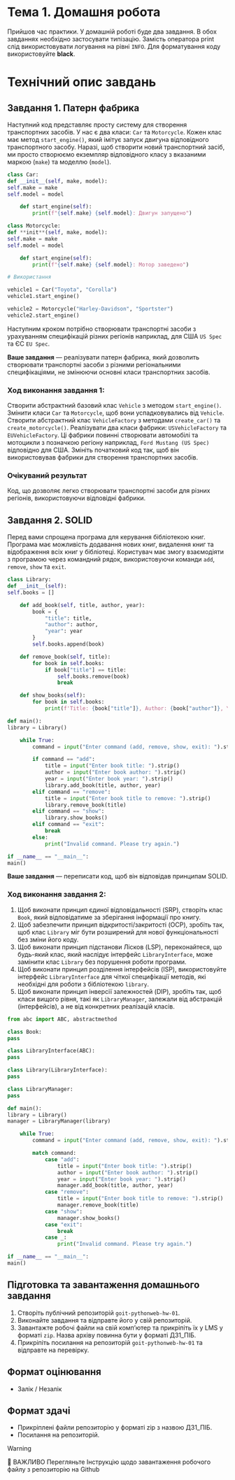 # Тема 1. Домашня робота

Прийшов час практики. У домашній роботі буде два завдання. В обох завданнях
необхідно застосувати типізацію. Замість оператора print слід використовувати
логування на рівні `INFO`. Для форматування коду використовуйте **black**.

# Технічний опис завдань

## Завдання 1. Патерн фабрика

Наступний код представляє просту систему для створення транспортних засобів. У
нас є два класи: `Car` та `Motorcycle`. Кожен клас має метод `start_engine()`,
який імітує запуск двигуна відповідного транспортного засобу. Наразі, щоб
створити новий транспортний засіб, ми просто створюємо екземпляр відповідного
класу з вказаними маркою (`make`) та моделлю (`model`).

```python
class Car:
def __init__(self, make, model):
self.make = make
self.model = model

    def start_engine(self):
        print(f"{self.make} {self.model}: Двигун запущено")

class Motorcycle:
def **init**(self, make, model):
self.make = make
self.model = model

    def start_engine(self):
        print(f"{self.make} {self.model}: Мотор заведено")

# Використання

vehicle1 = Car("Toyota", "Corolla")
vehicle1.start_engine()

vehicle2 = Motorcycle("Harley-Davidson", "Sportster")
vehicle2.start_engine()
```

Наступним кроком потрібно створювати транспортні засоби з урахуванням
специфікацій різних регіонів наприклад, для США `US Spec` та ЄС `EU Spec`.

**Ваше завдання** — реалізувати патерн фабрика, який дозволить створювати
транспортні засоби з різними регіональними специфікаціями, не змінюючи основні
класи транспортних засобів.

### Ход виконання завдання 1:

Створити абстрактний базовий клас `Vehicle` з методом `start_engine()`. Змінити
класи `Car` та `Motorcycle`, щоб вони успадковувались від `Vehicle`. Створити
абстрактний клас `VehicleFactory` з методами `create_car()` та
`create_motorcycle()`. Реалізувати два класи фабрики: `USVehicleFactory` та
`EUVehicleFactory`. Ці фабрики повинні створювати автомобілі та мотоцикли з
позначкою регіону наприклад, `Ford Mustang (US Spec)` відповідно для США.
Змініть початковий код так, щоб він використовував фабрики для створення
транспортних засобів.

### Очікуваний результат

Код, що дозволяє легко створювати транспортні засоби для різних регіонів,
використовуючи відповідні фабрики.

## Завдання 2. SOLID

Перед вами спрощена програма для керування бібліотекою книг. Програма має
можливість додавання нових книг, видалення книг та відображення всіх книг у
бібліотеці. Користувач має змогу взаємодіяти з програмою через командний рядок,
використовуючи команди `add`, `remove`, `show` та `exit`.

```python
class Library:
def __init__(self):
self.books = []

    def add_book(self, title, author, year):
        book = {
            "title": title,
            "author": author,
            "year": year
        }
        self.books.append(book)

    def remove_book(self, title):
        for book in self.books:
            if book["title"] == title:
                self.books.remove(book)
                break

    def show_books(self):
        for book in self.books:
            print(f'Title: {book["title"]}, Author: {book["author"]}, Year: {book["year"]}')

def main():
library = Library()

    while True:
        command = input("Enter command (add, remove, show, exit): ").strip().lower()

        if command == "add":
            title = input("Enter book title: ").strip()
            author = input("Enter book author: ").strip()
            year = input("Enter book year: ").strip()
            library.add_book(title, author, year)
        elif command == "remove":
            title = input("Enter book title to remove: ").strip()
            library.remove_book(title)
        elif command == "show":
            library.show_books()
        elif command == "exit":
            break
        else:
            print("Invalid command. Please try again.")

if __name__ == "__main__":
main()
```

**Ваше завдання** — переписати код, щоб він відповідав принципам SOLID.

### Ход виконання завдання 2:

1. Щоб виконати принцип єдиної відповідальності (SRP), створіть клас `Book`,
   який відповідатиме за зберігання інформації про книгу.
2. Щоб забезпечити принцип відкритості/закритості (OCP), зробіть так, щоб клас
   `Library` міг бути розширений для нової функціональності без зміни його коду.
3. Щоб виконати принцип підстанови Лісков (LSP), переконайтеся, що будь-який
   клас, який наслідує інтерфейс `LibraryInterface`, може замінити клас
   `Library` без порушення роботи програми.
4. Щоб виконати принцип розділення інтерфейсів (ISP), використовуйте інтерфейс
   `LibraryInterface` для чіткої специфікації методів, які необхідні для роботи
   з бібліотекою `library`.
5. Щоб виконати принцип інверсії залежностей (DIP), зробіть так, щоб класи
   вищого рівня, такі як `LibraryManager`, залежали від абстракцій
   (інтерфейсів), а не від конкретних реалізацій класів.

```python
from abc import ABC, abstractmethod

class Book:
pass

class LibraryInterface(ABC):
pass

class Library(LibraryInterface):
pass

class LibraryManager:
pass

def main():
library = Library()
manager = LibraryManager(library)

    while True:
        command = input("Enter command (add, remove, show, exit): ").strip().lower()

        match command:
            case "add":
                title = input("Enter book title: ").strip()
                author = input("Enter book author: ").strip()
                year = input("Enter book year: ").strip()
                manager.add_book(title, author, year)
            case "remove":
                title = input("Enter book title to remove: ").strip()
                manager.remove_book(title)
            case "show":
                manager.show_books()
            case "exit":
                break
            case _:
                print("Invalid command. Please try again.")

if __name__ == "__main__":
main()
```

## Підготовка та завантаження домашнього завдання

1. Створіть публічний репозиторій `goit-pythonweb-hw-01`.
2. Виконайте завдання та відправте його у свій репозиторій.
3. Завантажте робочі файли на свій комп’ютер та прикріпіть їх у LMS у форматі
   `zip`. Назва архіву повинна бути у форматі ДЗ1_ПІБ.
4. Прикріпіть посилання на репозиторій `goit-pythonweb-hw-01` та відправте на
   перевірку.

## Формат оцінювання

- Залік / Незалік

## Формат здачі

- Прикріплені файли репозиторію у форматі zip з назвою ДЗ1_ПІБ.
- Посилання на репозиторій.

> [!WARNING]
>
> 🚨 ВАЖЛИВО Перегляньте Інструкцію щодо завантаження робочого файлу з
> репозиторію на Github
